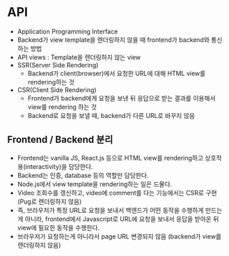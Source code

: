 # API

- Application Programming Interface
- Backend가 view template을 렌더링하지 않을 때 frontend가 backend와 통신하는 방법
- API views : Template을 렌더링하지 않는 view
- SSR(Server Side Rendering)
  - Backend가 client(browser)에서 요청한 URL에 대해 HTML view를 rendering하는 것
- CSR(Client Side Rendering)
  - Frontend가 backend에게 요청을 보낸 뒤 응답으로 받는 결과를 이용해서 view를 rendering 하는 것
  - Backend로 요청을 보낼 때, backend가 다른 URL로 바꾸지 않음

## Frontend / Backend 분리

- Frontend는 vanilla JS, React.js 등으로 HTML view를 rendering하고 상호작용(interactivity)을 담당한다.
- Backend는 인증, database 등의 역할만 담당한다.
- Node.js에서 view template을 rendering하는 일은 드물다.
- Video 조회수를 갱신하고, video에 comment를 다는 기능에서는 CSR로 구현 (Pug로 렌더링하지 않음)
- 즉, 브라우저가 특정 URL로 요청을 보내서 백엔드가 어떤 동작을 수행하게 만드는 게 아니라, frontend에서 Javascript로 URL에 요청을 보내서 응답을 받아온 뒤 view에 필요한 동작을 수행한다.
- 브라우저가 요청하는게 아니라서 page URL 변경되지 않음 (backend가 view를 렌더링하지 않음)

